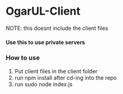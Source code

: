 # OgarUL-Client
NOTE: this doesnt include the client files

#### Use this to use private servers

### How to use
1. Put client files in the client folder
2. run npm install after cd-ing into the repo
3. run sudo node index.js
